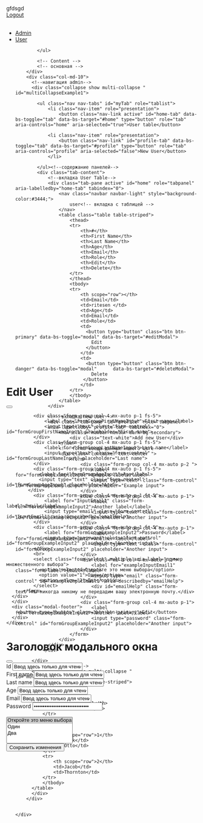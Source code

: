 
<!doctype html>
<html lang="en">
<head>
    <meta charset="utf-8">
    <meta name="viewport" content="width=device-width, initial-scale=1">
    <link href="https://cdn.jsdelivr.net/npm/bootstrap@5.3.2/dist/css/bootstrap.min.css" rel="stylesheet">
    <link href="https://getbootstrap.com/docs/5.3/assets/css/docs.css" rel="stylesheet">
    <title>Bootstrap Example</title>
    <script src="https://cdn.jsdelivr.net/npm/bootstrap@5.3.2/dist/js/bootstrap.bundle.min.js"></script>
</head>
<body class="p-3 m-0 border-0 bd-example m-0 border-0 bg-body-tertiary ">

<!-- Example Code -->

<nav class="navbar navbar-dark bg-dark">
    <div class="text-white">gfdsgd</div>
    <a class="text-white" href="@{/logout}">Logout</a>
</nav>
<br>
<div class="container"><!-- боковая панель-->
    <div class="row ">
        <div class="col-md-2  bg-white " style="height: 900px;">
            <ul class="nav  nav-pills flex-column  style=width: 25%">
                <li class="nav-item">
                    <a class="nav-link active" type="radio" aria-current="page" 
                     href="#" 
                     data-bs-toggle="collapse"
                      data-bs-target=".multi-collapse" 
                      aria-expanded="true"
                     aria-controls="collapseWidthExample multiCollapseExample1">Admin</a>
                </li>
                <li class="nav-item ">
                    <a class="nav-link" type="radio" data-bs-toggle="collapse" data-bs-target=".multi-collapse" aria-expanded="false" aria-controls="collapseWidthExample2" href="#">User</a>
                </li>


            </ul>
            
            <!-- Content -->
            <!-- основная -->
        </div>
        <div class="col-md-10">
          <!--навигация admin-->
          <div class="collapse show multi-collapse " id="multiCollapseExample1">
            
            <ul class="nav nav-tabs" id="myTab" role="tablist">
                <li class="nav-item" role="presentation">
                    <button class="nav-link active" id="home-tab" data-bs-toggle="tab" data-bs-target="#home" type="button" role="tab" aria-controls="home" aria-selected="true">User table</button>

                <li class="nav-item" role="presentation">
                    <button class="nav-link" id="profile-tab" data-bs-toggle="tab" data-bs-target="#profile" type="button" role="tab" aria-controls="profile" aria-selected="false">New User</button>
                </li>

            </ul><!--содержание панелей-->
            <div class="tab-content">
                <!--вкладка User Table-->
                <div class="tab-pane active" id="home" role="tabpanel" aria-labelledby="home-tab" tabindex="0">
                    <nav class="navbar navbar-light" style="background-color:#3444;">
                        user<!-- вкладка с таблицей -->
                    </nav>
                    <table class="table table-striped">
                        <thead>
                        <tr>
                            <th>#</th>
                            <th>First Name</th>
                            <th>Last Name</th>
                            <th>Age</th>
                            <th>Email</th>
                            <th>Role</th>
                            <th>Edit</th>
                            <th>Delete</th>
                        </tr>
                        </thead>
                        <tbody>
                        <tr>
                            <th scope="row"></th>
                            <td>Email</td>
                            <td>ritesen </td>
                            <td>Age</td>
                            <td>Email</td>
                            <td>Role</td>
                            <td>
                              <button type="button" class="btn btn-primary" data-bs-toggle="modal" data-bs-target="#editModal">
                                Edit
                              </button>
                            </td>
                            <td>
                              <button type="button" class="btn btn-danger" data-bs-toggle="modal"      data-bs-target="#deleteModal">                            
                                Delete
                             </button>
                            </td>
                        </tr>                        
                        </tbody>
                    </table>
                </div>
                
                <!-- вкладка new User-->
                <div class="tab-pane" id="profile" role="tabpanel" 
                aria-labelledby="profile-tab" tabindex="0">
                    <nav class="navbar navbar-dark bg-secondary">
                        <div class="text-white">Add new User</div>
                    </nav>
                    <!-- forma ввода данных нового Usre-->
                    <div class="container text-center ">
                        <form>
                            <div class="form-group col-4 mx-auto p-2 ">
                                <label for="formGroupExampleInput">Example label</label>
                                <input type="text" class="form-control" id="formGroupExampleInput" placeholder="Example input">
                            </div>
                            <div class="form-group col-4 mx-auto p-1">
                                <label for="formGroupExampleInput2">Another label</label>
                                <input type="text" class="form-control" id="formGroupExampleInput2" placeholder="Another input">
                            </div>
                            <div class="form-group col-4 mx-auto p-1">
                                <label for="formGroupExampleInput2">Another label</label>
                                <input type="text" class="form-control" id="formGroupExampleInput2" placeholder="Another input">
                            </div>
                            <div class="mb-3 col-4 mx-auto p-1">
                                <label for="exampleInputEmail1" class="form-label">Email</label>
                                <input type="email" class="form-control" id="exampleInputEmail1" aria-describedby="emailHelp">
                                <div id="emailHelp" class="form-text">Мы никогда никому не передадим вашу электронную почту.</div>
                            </div>
                            <div class="form-group col-4 mx-auto p-1">
                                <label for="formGroupExampleInput2">Another label</label>
                                <input type="password" class="form-control" id="formGroupExampleInput2" placeholder="Another input">
                            </div>
                        </form>
                    </div>
                </div>
              </div>    
          
          </div> 
          <!--навигация user-->
          <div class="collapse multi-collapse " id="multiCollapseExample2">
            <table class="table table-striped">
              <thead>
              <tr>
                  <th>#</th>
                  <th>First Name1</th>
                  <th>Last Name1</th>
              </tr>
              </thead>
              <tbody>
              <tr>
                  <th scope="row">1</th>
                  <td>Mark</td>
                  <td>Otto</td>
              </tr>
              <tr>
                  <th scope="row">2</th>
                  <td>Jacob</td>
                  <td>Thornton</td>
              </tr>
              </tbody>
          </table>
          </div>
        </div>
        

    </div>
</div>
<!-- модальное окно-->
<div class="modal fade" id="editModal" tabindex="-1" aria-labelledby="exampleModalLabel" aria-hidden="true">
  <div class="modal-dialog">
    <div class="modal-content">
      <div class="modal-header">
        <h1 class="modal-title fs-5" id="exampleModalLabel">Edit User</h1>
        <button type="button" class="btn-close" data-bs-dismiss="modal" aria-label="Закрыть"></button>
      </div>
      <!-- содержимое модульного  окна-->
      <div class="modal-body">
        <div class="container text-center ">
          <form>
             
              <div class="form-group col-4 mx-auto p-1 fs-5">
                  <label for="formGroupFirstNameInput">First name</label>
                  <input type="text" class="form-control" id="formGroupFirstNameInput" placeholder="First name">
              </div>
              <div class="form-group col-4 mx-auto p-1 fs-5">
                  <label for="formGroupLastNameInput">Last name</label>
                  <input type="text" class="form-control" id="formGroupLastNameInput" placeholder="Last name">
              </div>
              <div class="form-group col-4 mx-auto p-1 fs-5">
                <label for="formGroupAgeInput">Age</label>
                <input type="text" class="form-control" id="formGroupAgeInput" placeholder="Age">
            </div>
              <div class="form-group col-4 mx-auto p-1 fs-5">
                  <label for="InputEmail1" class="form-label">Email</label>
                  <input type="email" class="form-control" id="InputEmail1" aria-describedby="emailHelp">                  
              </div>
              <div class="form-group col-4 mx-auto p-1 fs-5">
                  <label for="formGroupExampleInput2">Password</label>
                  <input type="password" class="form-control" id="formGroupExampleInput2" placeholder="Another input">
              </div>
              <br>
              <select class="form-select" multiple aria-label="пример множественного выбора">
                <option selected>Откройте это меню выбора</option>
                <option value="1">Один</option>
                <option value="2">Два</option>
              </select>
          </form>
      </div>
      </div>
      <div class="modal-footer">        
        <button type="button" class="btn btn-primary">Edit</button>
      </div>
    </div>
  </div>
</div>
<!-- модальное окно 2-->
<div class="modal fade" id="deleteModal" tabindex="-1" aria-labelledby="exampleModalLabel" aria-hidden="true">
  <div class="modal-dialog">
    <div class="modal-content">
      <div class="modal-header">
        <h1 class="modal-title fs-5" id="exampleModalLabel">Заголовок модального окна</h1>
        <button type="button" class="btn-close" data-bs-dismiss="modal" aria-label="Закрыть"></button>
      </div>
      <!-- содержимое модульного  окна-->
      <div class="modal-body">
        <div class="container text-center ">
          <form>
            <div class="form-group  col-4 mx-auto p-1 fs-5">
              <label for="formGroupIdInput">Id</label>
              <input type="text" class="form-control" value="Ввод здесь только для чтения..." aria-label="привер ввода только для чтения" readonly id="formGroupIdInput" placeholder="">
          </div>
          <div class="form-group col-4 mx-auto p-1 fs-5">
              <label for="formGroupFirstNameInput">First name</label>
              <input type="text" class="form-control"  value="Ввод здесь только для чтения..." aria-label="привер ввода только для чтения" readonly id="formGroupFirstNameInput" placeholder="First name">
          </div>
          <div class="form-group col-4 mx-auto p-1 fs-5">
              <label for="formGroupLastNameInput">Last name</label>
              <input type="text" class="form-control" value="Ввод здесь только для чтения..." aria-label="привер ввода только для чтения" readonly id="formGroupLastNameInput" placeholder="Last name">
          </div>
          <div class="form-group col-4 mx-auto p-1 fs-5">
            <label for="formGroupAgeInput">Age</label>
            <input type="text" class="form-control" value="Ввод здесь только для чтения..." aria-label="привер ввода только для чтения" readonly id="formGroupAgeInput" placeholder="Age">
        </div>
          <div class="form-group col-4 mx-auto p-1 fs-5">
              <label for="InputEmail1" class="form-label">Email</label>
              <input type="email" class="form-control" value="Ввод здесь только для чтения..." aria-label="привер ввода только для чтения" readonly id="InputEmail1" aria-describedby="emailHelp">                  
          </div>
          <div class="form-group col-4 mx-auto p-1 fs-5">
              <label for="formGroupExampleInput2">Password</label>
              <input type="password" class="form-control" value="Ввод здесь только для чтения..." aria-label="привер ввода только для чтения" readonly id="formGroupExampleInput2" placeholder="Another input">
          </div>
          <br>
          <select class="form-select" multiple aria-label="пример множественного выбора">
            <option selected>Откройте это меню выбора</option>
            <option value="1">Один</option>
            <option value="2">Два</option>
          </select>
          </form>
      </div>
      </div>
      <div class="modal-footer">        
        <button type="button" class="btn btn-primary">Сохранить изменения</button>
      </div>
    </div>
  </div>
</div>

<!-- End Example Code -->
</body>
</html>
